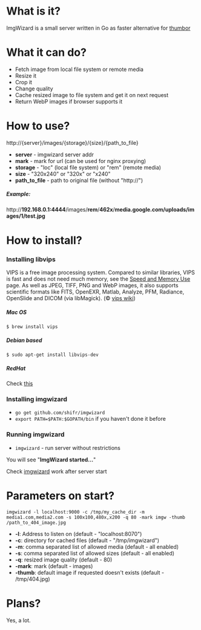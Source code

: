 # What is it?
ImgWizard is a small server written in Go as faster alternative for [thumbor][thumbor]

[thumbor]: https://github.com/thumbor/thumbor

# What it can do?

  - Fetch image from local file system or remote media
  - Resize it
  - Crop it
  - Change quality 
  - Cache resized image to file system and get it on next request
  - Return WebP images if browser supports it

# How to use?

http://{server}/images/{storage}/{size}/{path_to_file}

  - <b>server</b> - imgwizard server addr
  - <b>mark</b> - mark for url (can be used for nginx proxying)
  - <b>storage</b> - "loc" (local file system) or "rem" (remote media)
  - <b>size</b> - "320x240" or "320x" or "x240"
  - <b>path_to_file</b> - path to original file (without "http://")

##### Example: #####

http://<b>192.168.0.1:4444</b>/images/<b>rem</b>/<b>462x</b>/<b>media.google.com/uploads/images/1/test.jpg</b>

# How to install? #

### Installing libvips ###

VIPS is a free image processing system. Compared to similar libraries, VIPS is fast and does not need much memory, see the [Speed and Memory Use][speed] page. As well as JPEG, TIFF, PNG and WebP images, it also supports scientific formats like FITS, OpenEXR, Matlab, Analyze, PFM, Radiance, OpenSlide and DICOM (via libMagick). (&copy; [vips wiki][libvips])

##### Mac OS #####
```$ brew install vips```

##### Debian based #####
```$ sudo apt-get install libvips-dev```

##### RedHat #####
Check [this][centos]

### Installing imgwizard ###
  - ```go get github.com/shifr/imgwizard```
  - ```export PATH=$PATH:$GOPATH/bin``` if you haven't done it before
  
### Running imgwizard ###
  - ```imgwizard``` - run server without restrictions

You will see "<b>ImgWizard started...</b>" 

Check [imgwizard] work after server start 

[imgwizard]: http://localhost:8070/images/rem/320x240/thumbs.dreamstime.com/z/cartoon-wizard-man-23333089.jpg
[centos]: http://astonj.com/tech/how-to-install-vips-on-centos-libvips/
[libvips]: http://www.vips.ecs.soton.ac.uk/index.php?title=VIPS
[speed]: http://www.vips.ecs.soton.ac.uk/index.php?title=Speed_and_Memory_Use

# Parameters on start? #
```imgwizard -l localhost:9000 -c /tmp/my_cache_dir -m media1.com,media2.com -s 100x100,480x,x200 -q 80 -mark imgw -thumb /path_to_404_image.jpg```

  - <b>-l</b>: Address to listen on (default - "localhost:8070")
  - <b>-c</b>: directory for cached files (default - "/tmp/imgwizard")
  - <b>-m</b>: comma separated list of allowed media (default - all enabled)
  - <b>-s</b>: comma separated list of allowed sizes (default - all enabled)
  - <b>-q</b>: resized image quality (default - 80)
  - <b>-mark</b>: mark (default - images)
  - <b>-thumb</b>: default image if requested doesn't exists (default - /tmp/404.jpg)


# Plans? #
Yes, a lot.
